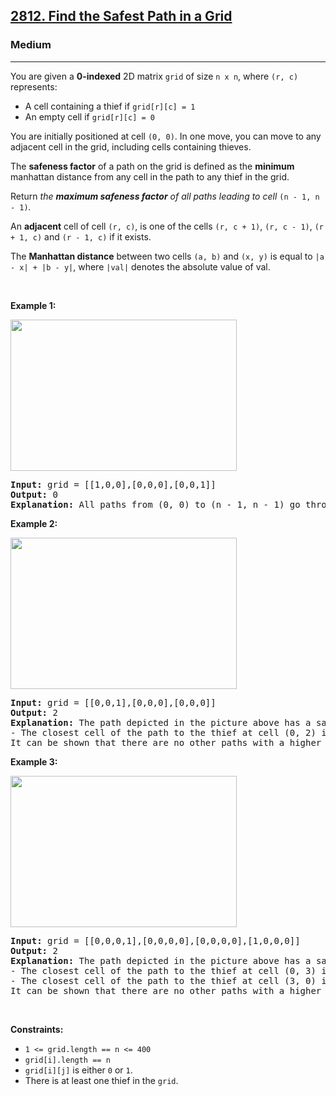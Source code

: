 <h2><a href="https://leetcode.com/problems/find-the-safest-path-in-a-grid/">2812. Find the Safest Path in a Grid</a></h2><h3>Medium</h3><hr><div><p>You are given a <strong>0-indexed</strong> 2D matrix <code>grid</code> of size <code>n x n</code>, where <code>(r, c)</code> represents:</p>

<ul>
	<li>A cell containing a thief if <code>grid[r][c] = 1</code></li>
	<li>An empty cell if <code>grid[r][c] = 0</code></li>
</ul>

<p>You are initially positioned at cell <code>(0, 0)</code>. In one move, you can move to any adjacent cell in the grid, including cells containing thieves.</p>

<p>The <strong>safeness factor</strong> of a path on the grid is defined as the <strong>minimum</strong> manhattan distance from any cell in the path to any thief in the grid.</p>

<p>Return <em>the <strong>maximum safeness factor</strong> of all paths leading to cell </em><code>(n - 1, n - 1)</code><em>.</em></p>

<p>An <strong>adjacent</strong> cell of cell <code>(r, c)</code>, is one of the cells <code>(r, c + 1)</code>, <code>(r, c - 1)</code>, <code>(r + 1, c)</code> and <code>(r - 1, c)</code> if it exists.</p>

<p>The <strong><span class="wiseone-analysis-result wiseone-analysis-result-entity">Manhattan</span> distance</strong> between two cells <code>(a, b)</code> and <code>(x, y)</code> is equal to <code>|a - x| + |b - y|</code>, where <code>|val|</code> denotes the absolute value of val.</p>

<p>&nbsp;</p>
<p><strong class="example">Example 1:</strong></p>
<img alt="" src="https://assets.leetcode.com/uploads/2023/07/02/example1.png" style="width: 362px; height: 242px;">
<pre><strong>Input:</strong> grid = [[1,0,0],[0,0,0],[0,0,1]]
<strong>Output:</strong> 0
<strong>Explanation:</strong> All paths from (0, 0) to (n - 1, n - 1) go through the thieves in cells (0, 0) and (n - 1, n - 1).
</pre>

<p><strong class="example">Example 2:</strong></p>
<img alt="" src="https://assets.leetcode.com/uploads/2023/07/02/example2.png" style="width: 362px; height: 242px;">
<pre><strong>Input:</strong> grid = [[0,0,1],[0,0,0],[0,0,0]]
<strong>Output:</strong> 2
<strong>Explanation:</strong> The path depicted in the picture above has a safeness factor of 2 since:
- The closest cell of the path to the thief at cell (0, 2) is cell (0, 0). The distance between them is | 0 - 0 | + | 0 - 2 | = 2.
It can be shown that there are no other paths with a higher safeness factor.
</pre>

<p><strong class="example">Example 3:</strong></p>
<img alt="" src="https://assets.leetcode.com/uploads/2023/07/02/example3.png" style="width: 362px; height: 242px;">
<pre><strong>Input:</strong> grid = [[0,0,0,1],[0,0,0,0],[0,0,0,0],[1,0,0,0]]
<strong>Output:</strong> 2
<strong>Explanation:</strong> The path depicted in the picture above has a safeness factor of 2 since:
- The closest cell of the path to the thief at cell (0, 3) is cell (1, 2). The distance between them is | 0 - 1 | + | 3 - 2 | = 2.
- The closest cell of the path to the thief at cell (3, 0) is cell (3, 2). The distance between them is | 3 - 3 | + | 0 - 2 | = 2.
It can be shown that there are no other paths with a higher safeness factor.
</pre>

<p>&nbsp;</p>
<p><strong>Constraints:</strong></p>

<ul>
	<li><code>1 &lt;= grid.length == n &lt;= 400</code></li>
	<li><code>grid[i].length == n</code></li>
	<li><code>grid[i][j]</code> is either <code>0</code> or <code>1</code>.</li>
	<li>There is at least one thief in the <code>grid</code>.</li>
</ul>
</div>